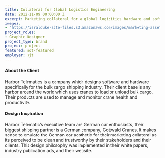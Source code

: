 ```yaml
---
title: Collateral for Global Logistics Engineering
date: 2012-11-09 00:00:00 Z
excerpt: Marketing collateral for a global logisitics hardware and software company.
images:
- "https://isralduke-site-files.s3.amazonaws.com/images/marketing-assets-global-logistics-designed-isral-duke.jpg"
project_roles:
- Graphic Designer
project_type: brand
project: project
featured: not-featured
employer: sjt
---
```

#### About the Client

Harbor Telematics is a company which designs software and hardware specifically for the bulk cargo shipping industry. Their client base is any harbor around the world which uses cranes to load or unload bulk cargo. Their products are used to manage and monitor crane health and productivity.

#### Design Inspiration

Harbor Telematic’s executive team are German car enthusiasts, their biggest shipping partner is a German company, Gottwald Cranes. It makes sense to emulate the German car aesthetic for their marketing collateral as its perceived to be clean and trustworthy by their stakeholders and their clients. This design philosophy was implemented in their white papers, industry publication ads, and their website.

